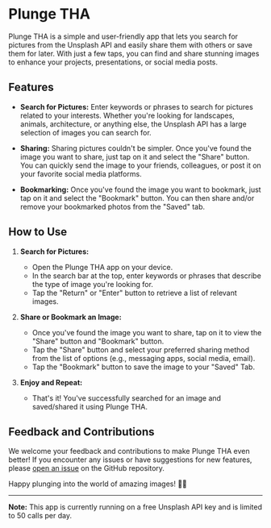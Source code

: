 # Plunge THA

Plunge THA is a simple and user-friendly app that lets you search for pictures from the Unsplash API and easily share them with others or save them for later. With just a few taps, you can find and share stunning images to enhance your projects, presentations, or social media posts.

## Features

- **Search for Pictures:** Enter keywords or phrases to search for pictures related to your interests. Whether you're looking for landscapes, animals, architecture, or anything else, the Unsplash API has a large selection of images you can search for.

- **Sharing:** Sharing pictures couldn't be simpler. Once you've found the image you want to share, just tap on it and select the "Share" button. You can quickly send the image to your friends, colleagues, or post it on your favorite social media platforms.

- **Bookmarking:** Once you've found the image you want to bookmark, just tap on it and select the "Bookmark" button. You can then share and/or remove your bookmarked photos from the "Saved" tab.

## How to Use

1. **Search for Pictures:**
   
   - Open the Plunge THA app on your device.
   - In the search bar at the top, enter keywords or phrases that describe the type of image you're looking for.
   - Tap the "Return" or "Enter" button to retrieve a list of relevant images.

2. **Share or Bookmark an Image:**
   - Once you've found the image you want to share, tap on it to view the "Share" button and "Bookmark" button.
   - Tap the "Share" button and select your preferred sharing method from the list of options (e.g., messaging apps, social media, email).
   - Tap the "Bookmark" button to save the image to your "Saved" Tab.

3. **Enjoy and Repeat:**
   - That's it! You've successfully searched for an image and saved/shared it using Plunge THA.

## Feedback and Contributions

We welcome your feedback and contributions to make Plunge THA even better! If you encounter any issues or have suggestions for new features, please [open an issue](https://github.com/dillonkermani/Yelp-Clone-Plunge-/issues) on the GitHub repository.

Happy plunging into the world of amazing images! 📸🌟

---

**Note:** This app is currently running on a free Unsplash API key and is limited to 50 calls per day.
